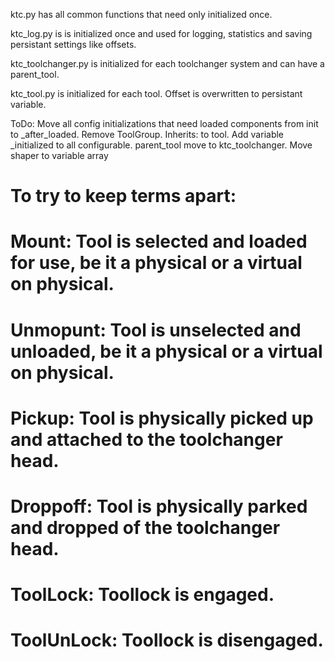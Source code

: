 ktc.py has all common functions that need only initialized once.

ktc_log.py is is initialized once and used for logging, statistics and saving persistant settings like offsets.

ktc_toolchanger.py is initialized for each toolchanger system and can have a parent_tool.

ktc_tool.py is initialized for each tool.
    Offset is overwritten to persistant variable.




ToDo:
    Move all config initializations that need loaded components from init to _after_loaded.
    Remove ToolGroup.
    Inherits: to tool.
        Add variable _initialized to all configurable.
    parent_tool move to ktc_toolchanger.
    Move shaper to variable array



# To try to keep terms apart:
# Mount: Tool is selected and loaded for use, be it a physical or a virtual on physical.
# Unmopunt: Tool is unselected and unloaded, be it a physical or a virtual on physical.
# Pickup: Tool is physically picked up and attached to the toolchanger head.
# Droppoff: Tool is physically parked and dropped of the toolchanger head.
# ToolLock: Toollock is engaged.
# ToolUnLock: Toollock is disengaged.

